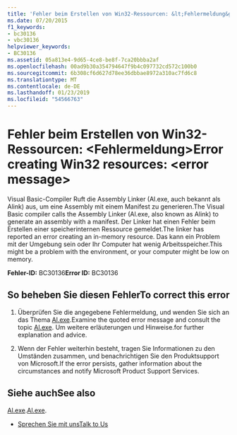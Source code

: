 ```yaml
---
title: 'Fehler beim Erstellen von Win32-Ressourcen: &lt;Fehlermeldung&gt;'
ms.date: 07/20/2015
f1_keywords:
- bc30136
- vbc30136
helpviewer_keywords:
- BC30136
ms.assetid: 05a813e4-9d65-4ce8-be8f-7ca20bbba2af
ms.openlocfilehash: 00ad9b30a354794647f9b4c097732cd572c100b0
ms.sourcegitcommit: 6b308cf6d627d78ee36dbbae8972a310ac7fd6c8
ms.translationtype: MT
ms.contentlocale: de-DE
ms.lasthandoff: 01/23/2019
ms.locfileid: "54566763"
---
```

# <a name="error-creating-win32-resources-lterror-messagegt"></a><span data-ttu-id="b57a0-102">Fehler beim Erstellen von Win32-Ressourcen: &lt;Fehlermeldung&gt;</span><span class="sxs-lookup"><span data-stu-id="b57a0-102">Error creating Win32 resources: &lt;error message&gt;</span></span>
<span data-ttu-id="b57a0-103">Visual Basic-Compiler Ruft die Assembly Linker (Al.exe, auch bekannt als Alink) aus, um eine Assembly mit einem Manifest zu generieren.</span><span class="sxs-lookup"><span data-stu-id="b57a0-103">The Visual Basic compiler calls the Assembly Linker (Al.exe, also known as Alink) to generate an assembly with a manifest.</span></span> <span data-ttu-id="b57a0-104">Der Linker hat einen Fehler beim Erstellen einer speicherinternen Ressource gemeldet.</span><span class="sxs-lookup"><span data-stu-id="b57a0-104">The linker has reported an error creating an in-memory resource.</span></span> <span data-ttu-id="b57a0-105">Das kann ein Problem mit der Umgebung sein oder Ihr Computer hat wenig Arbeitsspeicher.</span><span class="sxs-lookup"><span data-stu-id="b57a0-105">This might be a problem with the environment, or your computer might be low on memory.</span></span>  
  
 <span data-ttu-id="b57a0-106">**Fehler-ID:** BC30136</span><span class="sxs-lookup"><span data-stu-id="b57a0-106">**Error ID:** BC30136</span></span>  
  
## <a name="to-correct-this-error"></a><span data-ttu-id="b57a0-107">So beheben Sie diesen Fehler</span><span class="sxs-lookup"><span data-stu-id="b57a0-107">To correct this error</span></span>  
  
1.  <span data-ttu-id="b57a0-108">Überprüfen Sie die angegebene Fehlermeldung, und wenden Sie sich an das Thema [Al.exe](../../../framework/tools/al-exe-assembly-linker.md).</span><span class="sxs-lookup"><span data-stu-id="b57a0-108">Examine the quoted error message and consult the topic [Al.exe](../../../framework/tools/al-exe-assembly-linker.md).</span></span> <span data-ttu-id="b57a0-109">Um weitere erläuterungen und Hinweise.</span><span class="sxs-lookup"><span data-stu-id="b57a0-109">for further explanation and advice.</span></span>  
  
2.  <span data-ttu-id="b57a0-110">Wenn der Fehler weiterhin besteht, tragen Sie Informationen zu den Umständen zusammen, und benachrichtigen Sie den Produktsupport von Microsoft.</span><span class="sxs-lookup"><span data-stu-id="b57a0-110">If the error persists, gather information about the circumstances and notify Microsoft Product Support Services.</span></span>  
  
## <a name="see-also"></a><span data-ttu-id="b57a0-111">Siehe auch</span><span class="sxs-lookup"><span data-stu-id="b57a0-111">See also</span></span>

 <span data-ttu-id="b57a0-112">[Al.exe](../../../framework/tools/al-exe-assembly-linker.md).</span><span class="sxs-lookup"><span data-stu-id="b57a0-112">[Al.exe](../../../framework/tools/al-exe-assembly-linker.md).</span></span>  
- [<span data-ttu-id="b57a0-113">Sprechen Sie mit uns</span><span class="sxs-lookup"><span data-stu-id="b57a0-113">Talk to Us</span></span>](/visualstudio/ide/talk-to-us)
